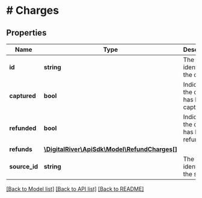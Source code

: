 # # Charges

## Properties

Name | Type | Description | Notes
------------ | ------------- | ------------- | -------------
**id** | **string** | The unique identifier of the charge | [optional] 
**captured** | **bool** | Indicates if the charge has been captured. | [optional] 
**refunded** | **bool** | Indicates if the charge has been refunded. | [optional] 
**refunds** | [**\DigitalRiver\ApiSdk\Model\RefundCharges[]**](RefundCharges.md) |  | [optional] 
**source_id** | **string** | The unique identifier of the source. | [optional] 

[[Back to Model list]](../../README.md#documentation-for-models) [[Back to API list]](../../README.md#documentation-for-api-endpoints) [[Back to README]](../../README.md)


